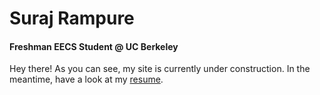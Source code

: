 # Suraj Rampure
#### Freshman EECS Student @ UC Berkeley
Hey there! As you can see, my site is currently under construction. In the meantime, have a look at my [resume](https://drive.google.com/file/d/0B1-ExTPvxCvNX1JOMFlWQWFxbms/view?usp=sharing).

